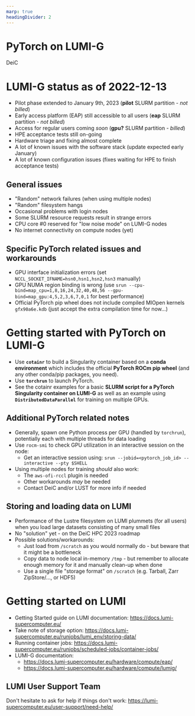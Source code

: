 ```yaml
---
marp: true
headingDivider: 2
---
```


# PyTorch on LUMI-G

DeiC

# LUMI-G status as of 2022-12-13

- Pilot phase extended to January 9th, 2023 (**pilot** SLURM partition - *not billed*)
- Early access platform (EAP) still accessible to all users (**eap** SLURM partition - *not billed*)
- Access for regular users coming *soon* (**gpu?** SLURM partition - *billed*)
- HPE acceptance tests still on-going
- Hardware triage and fixing almost complete
- A lot of known issues with the software stack (update expected early January)
- A lot of known configuration issues (fixes waiting for HPE to finish acceptance tests)

## General issues

- "Random" network failures (when using multiple nodes)
- "Random" filesystem hangs
- Occasional problems with login nodes
- Some SLURM resource requests result in strange errors
- CPU core #0 reserved for "low noise mode" on LUMI-G nodes
- No internet connectivity on compute nodes (yet)

## Specific PyTorch related issues and workarounds

- GPU interface initialization errors (set `NCCL_SOCKET_IFNAME=hsn0,hsn1,hsn2,hsn3` manually)
- GPU NUMA region binding is wrong (use `srun --cpu-bind=map_cpu=1,8,16,24,32,40,48,56 --gpu-bind=map_gpu:4,5,2,3,6,7,0,1` for best performance)
- Official PyTorch pip wheel does not include compiled MIOpen kernels `gfx90a6e.kdb` (just accept the extra compilation time for now...)

# Getting started with PyTorch on LUMI-G

- Use **`cotainr`** to build a Singularity container based on a **conda environment** which includes the official **PyTorch ROCm pip wheel** (and any other conda/pip packages, you need).
- Use **`torchrun`** to launch PyTorch.
- See the cotainr examples for a basic **SLURM script for a PyTorch Singularity container on LUMI-G** as well as an example using **`DistributedDataParallel`** for training on multiple GPUs.

## Additional PyTorch related notes

- Generally, spawn one Python process per GPU (handled by `torchrun`), potentially each with multiple threads for data loading
- Use `rocm-smi` to check GPU utilization in an interactive session on the node:
  - Get an interactive session using: `srun --jobid=<pytorch_job_id> --interactive --pty $SHELL`
- Using multiple nodes for training *should* also work:
  - The `aws-ofi-rccl` plugin is needed
  - Other workarounds *may* be needed
  - Contact DeiC and/or LUST for more info if needed

## Storing and loading data on LUMI

- Performance of the Lustre filesystem on LUMI plummets (for all users) when you load large datasets consisting of many small files
- No "solution" yet - on the DeiC HPC 2023 roadmap
- Possible solutions/workarounds:
  - Just load from `/scratch` as you would normally do - but beware that it might be a bottleneck
  - Copy data to node local in-memory `/tmp` - but remember to allocate enough memory for it and manually clean-up when done
  - Use a single file "storage format" on `/scratch` (e.g. Tarball, Zarr ZipStore/..., or HDF5)

# Getting started on LUMI

- Getting Started guide on LUMI documentation:
https://docs.lumi-supercomputer.eu/
- Take note of storage option:
https://docs.lumi-supercomputer.eu/runjobs/lumi_env/storing-data/
- Running container jobs:
https://docs.lumi-supercomputer.eu/runjobs/scheduled-jobs/container-jobs/
- LUMI-G documentation:
  - https://docs.lumi-supercomputer.eu/hardware/compute/eap/
  - https://docs.lumi-supercomputer.eu/hardware/compute/lumig/

## LUMI User Support Team

Don't hesitate to ask for help if things don't work:
https://lumi-supercomputer.eu/user-support/need-help/
